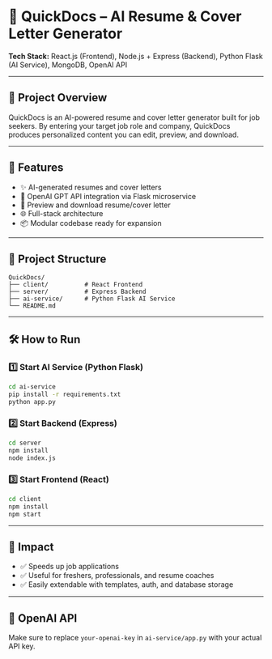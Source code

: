 # 🚀 QuickDocs – AI Resume & Cover Letter Generator

**Tech Stack:** React.js (Frontend), Node.js + Express (Backend), Python Flask (AI Service), MongoDB, OpenAI API

---

## 🧠 Project Overview

QuickDocs is an AI-powered resume and cover letter generator built for job seekers. By entering your target job role and company, QuickDocs produces personalized content you can edit, preview, and download.

---

## 🌟 Features

- ✨ AI-generated resumes and cover letters
- 🧠 OpenAI GPT API integration via Flask microservice
- 🧾 Preview and download resume/cover letter
- 🌐 Full-stack architecture
- 📦 Modular codebase ready for expansion

---

## 📁 Project Structure

```
QuickDocs/
├── client/          # React Frontend
├── server/          # Express Backend
├── ai-service/      # Python Flask AI Service
└── README.md
```

---

## 🛠️ How to Run

### 1️⃣ Start AI Service (Python Flask)

```bash
cd ai-service
pip install -r requirements.txt
python app.py
```

### 2️⃣ Start Backend (Express)

```bash
cd server
npm install
node index.js
```

### 3️⃣ Start Frontend (React)

```bash
cd client
npm install
npm start
```

---

## 📌 Impact

- ✅ Speeds up job applications
- ✅ Useful for freshers, professionals, and resume coaches
- ✅ Easily extendable with templates, auth, and database storage

---

## 🔑 OpenAI API

Make sure to replace `your-openai-key` in `ai-service/app.py` with your actual API key.

